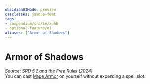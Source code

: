 ```yaml
---
obsidianUIMode: preview
cssclasses: json5e-feat
tags:
- compendium/src/5e/xphb
- optional-feature/ei
aliases: ["Armor of Shadows"]
---
```

# Armor of Shadows
*Source: SRD 5.2 and the Free Rules (2024)*  
You can cast [Mage Armor](compendium/spells/mage-armor-xphb.md) on yourself without expending a spell slot.